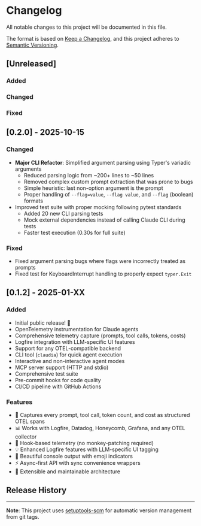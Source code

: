 # Changelog

All notable changes to this project will be documented in this file.

The format is based on [Keep a Changelog](https://keepachangelog.com/en/1.0.0/), and
this project adheres to [Semantic Versioning](https://semver.org/spec/v2.0.0.html).

## [Unreleased]

### Added

### Changed

### Fixed

## [0.2.0] - 2025-10-15

### Changed

- **Major CLI Refactor**: Simplified argument parsing using Typer's variadic arguments
  - Reduced parsing logic from ~200+ lines to ~50 lines
  - Removed complex custom prompt extraction that was prone to bugs
  - Simple heuristic: last non-option argument is the prompt
  - Proper handling of `--flag=value`, `--flag value`, and `--flag` (boolean) formats
- Improved test suite with proper mocking following pytest standards
  - Added 20 new CLI parsing tests
  - Mock external dependencies instead of calling Claude CLI during tests
  - Faster test execution (0.30s for full suite)

### Fixed

- Fixed argument parsing bugs where flags were incorrectly treated as prompts
- Fixed test for KeyboardInterrupt handling to properly expect `typer.Exit`

## [0.1.2] - 2025-01-XX

### Added

- Initial public release! 🎉
- OpenTelemetry instrumentation for Claude agents
- Comprehensive telemetry capture (prompts, tool calls, tokens, costs)
- Logfire integration with LLM-specific UI features
- Support for any OTEL-compatible backend
- CLI tool (`claudia`) for quick agent execution
- Interactive and non-interactive agent modes
- MCP server support (HTTP and stdio)
- Comprehensive test suite
- Pre-commit hooks for code quality
- CI/CD pipeline with GitHub Actions

### Features

- 🤖 Captures every prompt, tool call, token count, and cost as structured OTEL spans
- 📊 Works with Logfire, Datadog, Honeycomb, Grafana, and any OTEL collector
- 🔧 Hook-based telemetry (no monkey-patching required)
- 💡 Enhanced Logfire features with LLM-specific UI tagging
- 🎨 Beautiful console output with emoji indicators
- ⚡ Async-first API with sync convenience wrappers
- 🔌 Extensible and maintainable architecture

## Release History

<!-- Versions will be added here as they are released -->

---

**Note**: This project uses [setuptools-scm](https://github.com/pypa/setuptools-scm) for
automatic version management from git tags.

